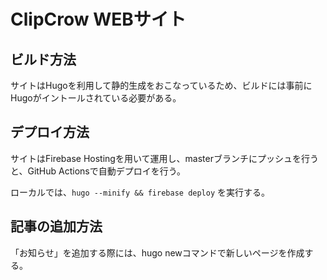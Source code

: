 # ClipCrow WEBサイト

## ビルド方法

サイトはHugoを利用して静的生成をおこなっているため、ビルドには事前にHugoがイントールされている必要がある。

## デプロイ方法

サイトはFirebase Hostingを用いて運用し、masterブランチにプッシュを行うと、GitHub
Actionsで自動デプロイを行う。

ローカルでは、`hugo --minify && firebase deploy` を実行する。

## 記事の追加方法

「お知らせ」を追加する際には、hugo newコマンドで新しいページを作成する。
